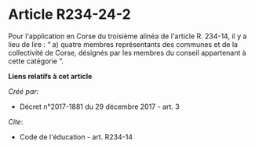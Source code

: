 # Article R234-24-2

Pour l'application en Corse du troisième alinéa de l'article R. 234-14, il y a lieu de lire : “ a) quatre membres
représentants des communes et de la collectivité de Corse, désignés par les membres du conseil appartenant à cette catégorie
”.

**Liens relatifs à cet article**

_Créé par_:

  - Décret n°2017-1881 du 29 décembre 2017 - art. 3

_Cite_:

  - Code de l'éducation - art. R234-14
